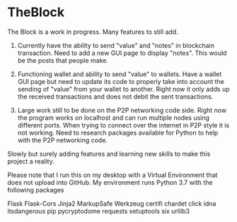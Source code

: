 # TheBlock
The Block is a work in progress. Many features to still add.

1. Currently have the ability to send "value" and "notes" in blockchain transaction. Need to add a new GUI page to display "notes". This would be the posts that people make.

2. Functioning wallet and ability to send "value" to wallets. Have a wallet GUI page but need to update its code to properly take into account the sending of "value" from your wallet to another. Right now it only adds up the received transactions and does not debit the sent transactions.

3. Large work still to be done on the P2P networking code side. Right now the program works on localhost and can run multiple nodes using different ports. When trying to connect over the internet in P2P style it is not working. Need to research packages available for Python to help with the P2P networking code.

Slowly but surely adding features and learning new skills to make this project a reality.

Please note that I run this on my desktop with a Virtual Environment that does not upload into GitHub. My environment runs Python 3.7 with the following packages

Flask
Flask-Cors
Jinja2
MarkupSafe
Werkzeug
certifi
chardet
click
idna
itsdangerous
pip
pycryptodome
requests
setuptools
six
urllib3
